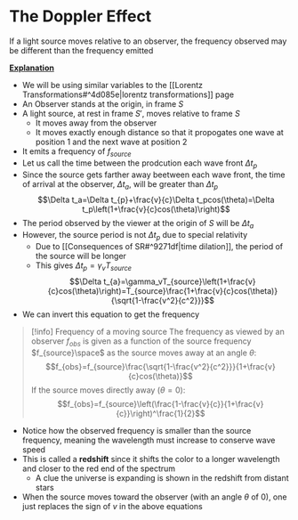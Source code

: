 # The Doppler Effect
If a light source moves relative to an observer, the frequency observed may be different than the frequency emitted

<u>**Explanation**</u>
- We will be using similar variables to the [[Lorentz Transformations#^4d085e|lorentz transformations]] page
- An Observer stands at the origin, in frame $S$
- A light source, at rest in frame $S'$, moves relative to frame $S$
	- It moves away from the observer
	- It moves exactly enough distance so that it propogates one wave at position 1 and the next wave at position 2
- It emits a frequency of $f_{source}$
- Let us call the time between the prodcution each wave front $\Delta t_p$
- Since the source gets farther away beetween each wave front, the time of arrival at the observer, $\Delta t_a$, will be greater than $\Delta t_p$$$\Delta t_a=\Delta t_{p}+\frac{v}{c}\Delta t_pcos(\theta)=\Delta t_p\left(1+\frac{v}{c}cos(\theta)\right)$$
- The period observed by the viewer at the origin of $S$ will be $\Delta t_a$
- However, the source period is not $\Delta t_p$ due to special relativity
	- Due to [[Consequences of SR#^9271df|time dilation]], the period of the source will be longer
	- This gives $\Delta t_p=\gamma_vT_{source}$$$\Delta t_{a}=\gamma_vT_{source}\left(1+\frac{v}{c}cos(\theta)\right)=T_{source}\frac{1+\frac{v}{c}cos(\theta)}{\sqrt{1-\frac{v^2}{c^2}}}$$
- We can invert this equation to get the frequency

>[!info] Frequency of a moving source
>The frequency as viewed by an observer $f_{obs}$ is given as a function of the source frequency $f_{source}\space$ as the source moves away at an angle $\theta$:$$f_{obs}=f_{source}\frac{\sqrt{1-\frac{v^2}{c^2}}}{1+\frac{v}{c}cos(\theta)}$$
>If the source moves directly away ($\theta=0$):$$f_{obs}=f_{source}\left(\frac{1-\frac{v}{c}}{1+\frac{v}{c}}\right)^\frac{1}{2}$$

- Notice how the observed frequency is smaller than the source frequency, meaning the wavelength must increase to conserve wave speed
- This is called a **redshift** since it shifts the color to a longer wavelength and closer to the red end of the spectrum
	- A clue the universe is expanding is shown in the redshift from distant stars
- When the source moves toward the observer (with an angle $\theta$ of $0$), one just replaces the sign of $v$ in the above equations
